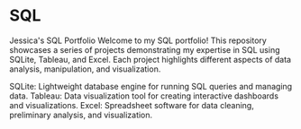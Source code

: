 # SQL
Jessica's SQL Portfolio
Welcome to my SQL portfolio! This repository showcases a series of projects demonstrating my expertise in SQL using SQLite, Tableau, and Excel. Each project highlights different aspects of data analysis, manipulation, and visualization.

SQLite: Lightweight database engine for running SQL queries and managing data.
Tableau: Data visualization tool for creating interactive dashboards and visualizations.
Excel: Spreadsheet software for data cleaning, preliminary analysis, and visualization.
